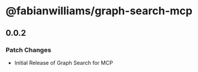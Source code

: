 # @fabianwilliams/graph-search-mcp

## 0.0.2

### Patch Changes

- Initial Release of Graph Search for MCP
